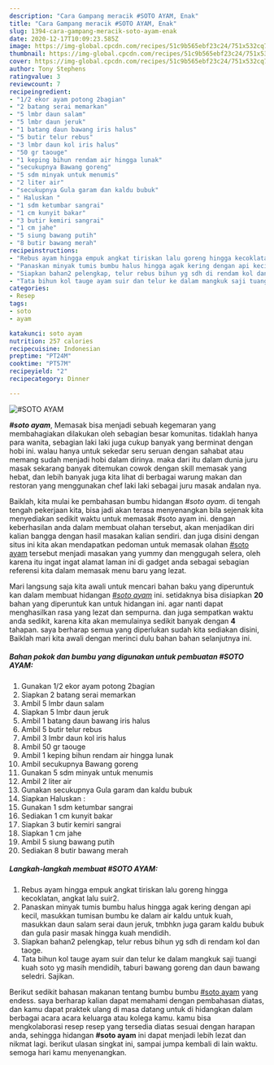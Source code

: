 ```yaml
---
description: "Cara Gampang meracik #SOTO AYAM, Enak"
title: "Cara Gampang meracik #SOTO AYAM, Enak"
slug: 1394-cara-gampang-meracik-soto-ayam-enak
date: 2020-12-17T10:09:23.585Z
image: https://img-global.cpcdn.com/recipes/51c9b565ebf23c24/751x532cq70/soto-ayam-foto-resep-utama.jpg
thumbnail: https://img-global.cpcdn.com/recipes/51c9b565ebf23c24/751x532cq70/soto-ayam-foto-resep-utama.jpg
cover: https://img-global.cpcdn.com/recipes/51c9b565ebf23c24/751x532cq70/soto-ayam-foto-resep-utama.jpg
author: Tony Stephens
ratingvalue: 3
reviewcount: 7
recipeingredient:
- "1/2 ekor ayam potong 2bagian"
- "2 batang serai memarkan"
- "5 lmbr daun salam"
- "5 lmbr daun jeruk"
- "1 batang daun bawang iris halus"
- "5 butir telur rebus"
- "3 lmbr daun kol iris halus"
- "50 gr taouge"
- "1 keping bihun rendam air hingga lunak"
- "secukupnya Bawang goreng"
- "5 sdm minyak untuk menumis"
- "2 liter air"
- "secukupnya Gula garam dan kaldu bubuk"
- " Haluskan "
- "1 sdm ketumbar sangrai"
- "1 cm kunyit bakar"
- "3 butir kemiri sangrai"
- "1 cm jahe"
- "5 siung bawang putih"
- "8 butir bawang merah"
recipeinstructions:
- "Rebus ayam hingga empuk angkat tiriskan lalu goreng hingga kecoklatan, angkat lalu suir2."
- "Panaskan minyak tumis bumbu halus hingga agak kering dengan api kecil, masukkan tumisan bumbu ke dalam air kaldu untuk kuah, masukkan daun salam serai daun jeruk, tmbhkn juga garam kaldu bubuk dan gula pasir masak hingga kuah mendidih."
- "Siapkan bahan2 pelengkap, telur rebus bihun yg sdh di rendam kol dan taoge."
- "Tata bihun kol tauge ayam suir dan telur ke dalam mangkuk saji tuangi kuah soto yg masih mendidih, taburi bawang goreng dan daun bawang seledri. Sajikan."
categories:
- Resep
tags:
- soto
- ayam

katakunci: soto ayam 
nutrition: 257 calories
recipecuisine: Indonesian
preptime: "PT24M"
cooktime: "PT57M"
recipeyield: "2"
recipecategory: Dinner

---
```



![#SOTO AYAM](https://img-global.cpcdn.com/recipes/51c9b565ebf23c24/751x532cq70/soto-ayam-foto-resep-utama.jpg)

<b><i>#soto ayam</i></b>, Memasak bisa menjadi sebuah kegemaran yang membahagiakan dilakukan oleh sebagian besar komunitas. tidaklah hanya para wanita, sebagian laki laki juga cukup banyak yang berminat dengan hobi ini. walau hanya untuk sekedar seru seruan dengan sahabat atau memang sudah menjadi hobi dalam dirinya. maka dari itu dalam dunia juru masak sekarang banyak ditemukan cowok dengan skill memasak yang hebat, dan lebih banyak juga kita lihat di berbagai warung makan dan restoran yang menggunakan chef laki laki sebagai juru masak andalan nya.



Baiklah, kita mulai ke pembahasan bumbu hidangan <i>#soto ayam</i>. di tengah tengah pekerjaan kita, bisa jadi akan terasa menyenangkan bila sejenak kita menyediakan sedikit waktu untuk memasak #soto ayam ini. dengan keberhasilan anda dalam membuat olahan tersebut, akan menjadikan diri kalian bangga dengan hasil masakan kalian sendiri. dan juga disini dengan situs ini kita akan mendapatkan pedoman untuk memasak olahan <u>#soto ayam</u> tersebut menjadi masakan yang yummy dan menggugah selera, oleh karena itu ingat ingat alamat laman ini di gadget anda sebagai sebagian referensi kita dalam memasak menu baru yang lezat.


Mari langsung saja kita awali untuk mencari bahan baku yang diperuntuk kan dalam membuat hidangan <u><i>#soto ayam</i></u> ini. setidaknya bisa disiapkan <b>20</b> bahan yang diperuntuk kan untuk hidangan ini. agar nanti dapat menghasilkan rasa yang lezat dan sempurna. dan juga sempatkan waktu anda sedikit, karena kita akan memulainya sedikit banyak dengan <b>4</b> tahapan. saya berharap semua yang diperlukan sudah kita sediakan disini, Baiklah mari kita awali dengan merinci dulu bahan bahan selanjutnya ini.

<!--inarticleads1-->

##### Bahan pokok dan bumbu yang digunakan untuk pembuatan #SOTO AYAM:

1. Gunakan 1/2 ekor ayam potong 2bagian
1. Siapkan 2 batang serai memarkan
1. Ambil 5 lmbr daun salam
1. Siapkan 5 lmbr daun jeruk
1. Ambil 1 batang daun bawang iris halus
1. Ambil 5 butir telur rebus
1. Ambil 3 lmbr daun kol iris halus
1. Ambil 50 gr taouge
1. Ambil 1 keping bihun rendam air hingga lunak
1. Ambil secukupnya Bawang goreng
1. Gunakan 5 sdm minyak untuk menumis
1. Ambil 2 liter air
1. Gunakan secukupnya Gula garam dan kaldu bubuk
1. Siapkan  Haluskan :
1. Gunakan 1 sdm ketumbar sangrai
1. Sediakan 1 cm kunyit bakar
1. Siapkan 3 butir kemiri sangrai
1. Siapkan 1 cm jahe
1. Ambil 5 siung bawang putih
1. Sediakan 8 butir bawang merah




<!--inarticleads2-->

##### Langkah-langkah membuat #SOTO AYAM:

1. Rebus ayam hingga empuk angkat tiriskan lalu goreng hingga kecoklatan, angkat lalu suir2.
1. Panaskan minyak tumis bumbu halus hingga agak kering dengan api kecil, masukkan tumisan bumbu ke dalam air kaldu untuk kuah, masukkan daun salam serai daun jeruk, tmbhkn juga garam kaldu bubuk dan gula pasir masak hingga kuah mendidih.
1. Siapkan bahan2 pelengkap, telur rebus bihun yg sdh di rendam kol dan taoge.
1. Tata bihun kol tauge ayam suir dan telur ke dalam mangkuk saji tuangi kuah soto yg masih mendidih, taburi bawang goreng dan daun bawang seledri. Sajikan.




Berikut sedikit bahasan makanan tentang bumbu bumbu <u>#soto ayam</u> yang endess. saya berharap kalian dapat memahami dengan pembahasan diatas, dan kamu dapat praktek ulang di masa datang untuk di hidangkan dalam berbagai acara acara keluarga atau kolega kamu. kamu bisa mengkolaborasi resep resep yang tersedia diatas sesuai dengan harapan anda, sehingga hidangan <b>#soto ayam</b> ini dapat menjadi lebih lezat dan nikmat lagi. berikut ulasan singkat ini, sampai jumpa kembali di lain waktu. semoga hari kamu menyenangkan.

